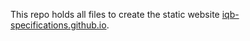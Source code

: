 This repo holds all files to create the static website [iqb-specifications.github.io](https://iqb-specifications.github.io).